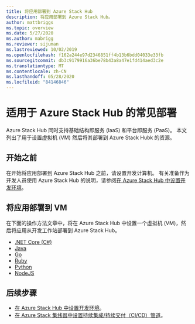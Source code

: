 ```yaml
---
title: 将应用部署到 Azure Stack Hub
description: 将应用部署到 Azure Stack Hub。
author: mattbriggs
ms.topic: overview
ms.date: 5/27/2020
ms.author: mabrigg
ms.reviewer: sijuman
ms.lastreviewed: 10/02/2019
ms.openlocfilehash: f162a244e97d2346851ff4b13b6bdd04033e33fb
ms.sourcegitcommit: db3c9179916a36be78b43a8a47e1fd414aed3c2e
ms.translationtype: MT
ms.contentlocale: zh-CN
ms.lasthandoff: 05/28/2020
ms.locfileid: "84146846"
---
```

# <a name="common-deployments-for-azure-stack-hub"></a>适用于 Azure Stack Hub 的常见部署

Azure Stack Hub 同时支持基础结构即服务 (IaaS) 和平台即服务 (PaaS)。 本文列出了用于设置虚拟机 (VM) 然后将其部署到 Azure Stack Hubk 的资源。

## <a name="before-you-begin"></a>开始之前

在开始将应用部署到 Azure Stack Hub 之前，请设置开发计算机。 有关准备作为开发人员使用 Azure Stack Hub 的说明，请参阅[在 Azure Stack Hub 中设置开发环境](azure-stack-dev-start.md)。

## <a name="deploy-an-app-to-a-vm"></a>将应用部署到 VM

在下面的操作方法文章中，将在 Azure Stack Hub 中设置一个虚拟机 (VM)，然后将应用从开发工作站部署到 Azure Stack Hub。

- [.NET Core (C#)](azure-stack-dev-start-howto-vm-dotnet.md)
- [Java](azure-stack-dev-start-howto-vm-java.md)
- [Go](azure-stack-dev-start-howto-vm-go.md)
- [Ruby](azure-stack-dev-start-howto-vm-ruby.md)
- [Python](azure-stack-dev-start-howto-vm-python.md)
- [NodeJS](azure-stack-dev-start-howto-vm-nodejs.md)

## <a name="next-steps"></a>后续步骤

- [在 Azure Stack Hub 中设置开发环境](azure-stack-dev-start.md)。
- [在 Azure Stack 集线器中设置持续集成/持续交付（CI/CD）管道](azure-stack-solution-pipeline.md)。
